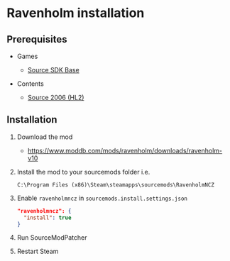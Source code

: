 # Ravenholm installation

## Prerequisites

- Games
  - [Source SDK Base](../../../game-installation/game-installation/source-sdk-base.md)

- Contents
  - [Source 2006 (HL2)](../../../SourceContentInstaller/v0/content-installation/source-2006.md#hl2-content)

## Installation

1. Download the mod

   - <https://www.moddb.com/mods/ravenholm/downloads/ravenholm-v10>

2. Install the mod to your sourcemods folder i.e.

   ```text
   C:\Program Files (x86)\Steam\steamapps\sourcemods\RavenholmNCZ
   ```

3. Enable `ravenholmncz` in `sourcemods.install.settings.json`

   ```json
   "ravenholmncz": {
     "install": true
   }
   ```

4. Run SourceModPatcher
5. Restart Steam
